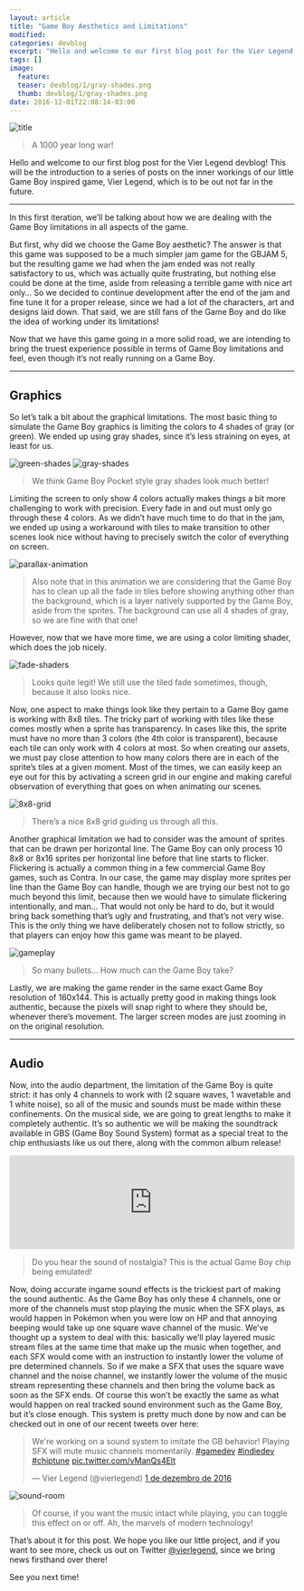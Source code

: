 ```yaml
---
layout: article
title: "Game Boy Aesthetics and Limitations"
modified:
categories: devblog
excerpt: "Hello and welcome to our first blog post for the Vier Legend devblog!"
tags: []
image:
  feature:
  teaser: devblog/1/gray-shades.png
  thumb: devblog/1/gray-shades.png
date: 2016-12-01T22:08:14-03:00
---
```


<p class="center">
<img src="/images/devblog/1/title-min.png" alt="title">
</p>

>A 1000 year long war!

Hello and welcome to our first blog post for the Vier Legend devblog! This will be the introduction to a series of posts on the inner workings of our little Game Boy inspired game, Vier Legend, which is to be out not far in the future.

***

In this first iteration, we’ll be talking about how we are dealing with the Game Boy limitations in all aspects of the game.

But first, why did we choose the Game Boy aesthetic? The answer is that this game was supposed to be a much simpler jam game for the GBJAM 5, but the resulting game we had when the jam ended was not really satisfactory to us, which was actually quite frustrating, but nothing else could be done at the time, aside from releasing a terrible game with nice art only… So we decided to continue development after the end of the jam and fine tune it for a proper release, since we had a lot of the characters, art and designs laid down. That said, we are still fans of the Game Boy and do like the idea of working under its limitations!

Now that we have this game going in a more solid road, we are intending to bring the truest experience possible in terms of Game Boy limitations and feel, even though it’s not really running on a Game Boy.

***

## Graphics

So let’s talk a bit about the graphical limitations. The most basic thing to simulate the Game Boy graphics is limiting the colors to 4 shades of gray (or green). We ended up using gray shades, since it’s less straining on eyes, at least for us.

<p class="center">
<img src="/images/devblog/1/green-shades.png" alt="green-shades">
<img src="/images/devblog/1/gray-shades.png" alt="gray-shades">
</p>

>We think Game Boy Pocket style gray shades look much better!

Limiting the screen to only show 4 colors actually makes things a bit more challenging to work with precision. Every fade in and out must only go through these 4 colors. As we didn’t have much time to do that in the jam, we ended up using a workaround with tiles to make transition to other scenes look nice without having to precisely switch the color of everything on screen.

<p class="center">
<img src="https://cdn-images-1.medium.com/max/720/1*5WXkCi99DNuMHUybLFV3yA.gif" alt="parallax-animation">
</p>

>Also note that in this animation we are considering that the Game Boy has to clean up all the fade in tiles before showing anything other than the background, which is a layer natively supported by the Game Boy, aside from the sprites. The background can use all 4 shades of gray, so we are fine with that one!

However, now that we have more time, we are using a color limiting shader, which does the job nicely.

<p class="center">
<img src="https://cdn-images-1.medium.com/max/720/1*Gsigia600SzLrNe9YqinYQ.gif" alt="fade-shaders">
</p>

>Looks quite legit! We still use the tiled fade sometimes, though, because it also looks nice.

Now, one aspect to make things look like they pertain to a Game Boy game is working with 8x8 tiles. The tricky part of working with tiles like these comes mostly when a sprite has transparency. In cases like this, the sprite must have no more than 3 colors (the 4th color is transparent), because each tile can only work with 4 colors at most. So when creating our assets, we must pay close attention to how many colors there are in each of the sprite’s tiles at a given moment. Most of the times, we can easily keep an eye out for this by activating a screen grid in our engine and making careful observation of everything that goes on when animating our scenes.

<p class="center">
<img src="https://cdn-images-1.medium.com/max/720/1*Zfa9tq5pwbcQizcAKRuKTw.gif" alt="8x8-grid">
</p>

>There’s a nice 8x8 grid guiding us through all this.

Another graphical limitation we had to consider was the amount of sprites that can be drawn per horizontal line. The Game Boy can only process 10 8x8 or 8x16 sprites per horizontal line before that line starts to flicker. Flickering is actually a common thing in a few commercial Game Boy games, such as Contra. In our case, the game may display more sprites per line than the Game Boy can handle, though we are trying our best not to go much beyond this limit, because then we would have to simulate flickering intentionally, and man… That would not only be hard to do, but it would bring back something that’s ugly and frustrating, and that’s not very wise. This is the only thing we have deliberately chosen not to follow strictly, so that players can enjoy how this game was meant to be played.

<p class="center">
<img src="/images/devblog/1/gameplay.png" alt="gameplay">
</p>

>So many bullets… How much can the Game Boy take?

Lastly, we are making the game render in the same exact Game Boy resolution of 160x144. This is actually pretty good in making things look authentic, because the pixels will snap right to where they should be, whenever there’s movement. The larger screen modes are just zooming in on the original resolution.

***

## Audio

Now, into the audio department, the limitation of the Game Boy is quite strict: it has only 4 channels to work with (2 square waves, 1 wavetable and 1 white noise), so all of the music and sounds must be made within these confinements. On the musical side, we are going to great lengths to make it completely authentic. It’s so authentic we will be making the soundtrack available in GBS (Game Boy Sound System) format as a special treat to the chip enthusiasts like us out there, along with the common album release!

<iframe width="100%" height="166" scrolling="no" frameborder="no" src="https://w.soundcloud.com/player/?url=https%3A//api.soundcloud.com/tracks/293436331&amp;color=ff5500"></iframe>

>Do you hear the sound of nostalgia? This is the actual Game Boy chip being emulated!

Now, doing accurate ingame sound effects is the trickiest part of making the sound authentic. As the Game Boy has only these 4 channels, one or more of the channels must stop playing the music when the SFX plays, as would happen in Pokémon when you were low on HP and that annoying beeping would take up one square wave channel of the music. We’ve thought up a system to deal with this: basically we’ll play layered music stream files at the same time that make up the music when together, and each SFX would come with an instruction to instantly lower the volume of pre determined channels. So if we make a SFX that uses the square wave channel and the noise channel, we instantly lower the volume of the music stream representing these channels and then bring the volume back as soon as the SFX ends. Of course this won’t be exactly the same as what would happen on real tracked sound environment such as the Game Boy, but it’s close enough. This system is pretty much done by now and can be checked out in one of our recent tweets over here:

<p class="center">

<blockquote class="twitter-tweet" data-lang="pt"><p lang="en" dir="ltr">We&#39;re working on a sound system to imitate the GB behavior! Playing SFX will mute music channels momentarily. <a href="https://twitter.com/hashtag/gamedev?src=hash">#gamedev</a> <a href="https://twitter.com/hashtag/indiedev?src=hash">#indiedev</a> <a href="https://twitter.com/hashtag/chiptune?src=hash">#chiptune</a> <a href="https://t.co/vManQs4Elt">pic.twitter.com/vManQs4Elt</a></p>&mdash; Vier Legend (@vierlegend) <a href="https://twitter.com/vierlegend/status/804147714661482496">1 de dezembro de 2016</a></blockquote>
</p>

<script async src="//platform.twitter.com/widgets.js" charset="utf-8"></script>

<p class="center">
<img src="/images/devblog/1/sound-room.png" alt="sound-room">
</p>

>Of course, if you want the music intact while playing, you can toggle this effect on or off. Ah, the marvels of modern technology!

That’s about it for this post. We hope you like our little project, and if you want to see more, check us out on Twitter [@vierlegend](http://twitter.com/vierlegend), since we bring news firsthand over there!

See you next time!